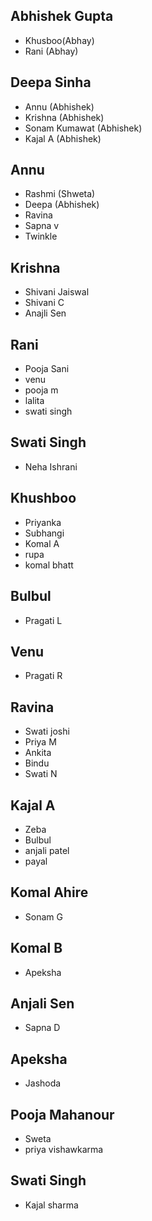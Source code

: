 ## Abhishek Gupta
- Khusboo(Abhay)
- Rani (Abhay)

## Deepa Sinha
- Annu (Abhishek)
- Krishna (Abhishek)
- Sonam Kumawat (Abhishek)
- Kajal A (Abhishek)

## Annu
- Rashmi (Shweta)
- Deepa (Abhishek)
- Ravina
- Sapna v
- Twinkle

## Krishna
- Shivani Jaiswal
- Shivani C
- Anajli Sen

## Rani
- Pooja Sani
- venu 
- pooja m
- lalita 
- swati singh

## Swati Singh
- Neha Ishrani

## Khushboo
- Priyanka
- Subhangi
- Komal A
- rupa
- komal bhatt 

## Bulbul
- Pragati L

## Venu
- Pragati R

## Ravina
- Swati joshi
- Priya M
- Ankita
- Bindu
- Swati N

## Kajal A
- Zeba
- Bulbul
- anjali patel
- payal
 
## Komal Ahire
- Sonam G

## Komal B
- Apeksha

## Anjali Sen
- Sapna D

## Apeksha
- Jashoda

## Pooja Mahanour
- Sweta
- priya vishawkarma

## Swati Singh
- Kajal sharma 

